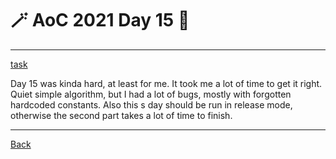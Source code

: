 # :magic_wand: AoC 2021 Day 15 :christmas_tree:

---

[task](https://adventofcode.com/2021/day/15)

Day 15 was kinda hard, at least for me. It took me a lot of time to get it right. Quiet simple algorithm, 
but I had a lot of bugs, mostly with forgotten hardcoded constants. 
Also this s day should be run in release mode, otherwise the second part takes a lot of time to finish.

---
[Back](/README.md)
